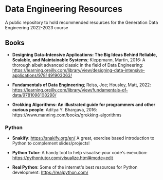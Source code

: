 # Data Engineering Resources
A public repository to hold recommended resources for the Generation Data Engineering 2022-2023 course

## Books

* __Designing Data-Intensive Applications: The Big Ideas Behind Reliable, Scalable, and Maintainable Systems__; Kleppmann, Martin, 2016: A thorough albeit advanced classic in the field of Data Engineering: https://learning.oreilly.com/library/view/designing-data-intensive-applications/9781491903063/

* __Fundamentals of Data Engineering__; Reiss, Joe; Housley, Matt, 2022: https://learning.oreilly.com/library/view/fundamentals-of-data/9781098108298/

* __Grokking Algorithms: An illustrated guide for programmers and other curious people__: Aditya Y. Bhargava, 2016: https://www.manning.com/books/grokking-algorithms

### Python

* __Snakify__: https://snakify.org/en/ A great, exercise based introduction to Python to complement slides/projects!

* __Python Tutor__: A handy tool to help visualise your code's execution: https://pythontutor.com/visualize.html#mode=edit

* __Real Python__: Some of the internet's best resources for Python development: https://realpython.com/


